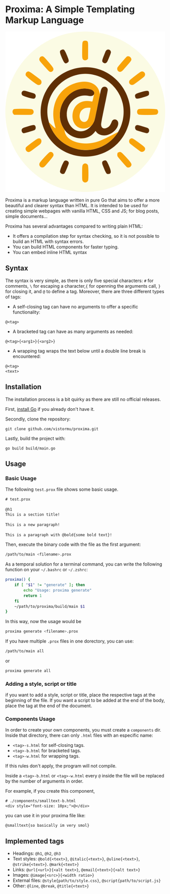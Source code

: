 # Proxima: A Simple Templating Markup Language

<p align="center">
    <a href="https://github.com/vistormu/adam_simulator">
        <img src="/assets/proxima_logo.svg">
    </a>
</p>

Proxima is a markup language written in pure Go that aims to offer a more beautiful and clearer syntax than HTML. It is intended to be used for creating simple webpages with vanilla HTML, CSS and JS; for blog posts, simple documents... 

Proxima has several advantages compared to writing plain HTML:
- It offers a compilation step for syntax checking, so it is not possible to build an HTML with syntax errors.
- You can build HTML components for faster typing.
- You can embed inline HTML syntax

## Syntax

The syntax is very simple, as there is only five special characters: `#` for comments, `\` for escaping a character,`{` for openning the arguments call, `}` for closing it, and `@` to define a tag. Moreover, there are three different types of tags:

- A self-closing tag can have no arguments to offer a specific functionality:
```
@<tag>
```

- A bracketed tag can have as many arguments as needed:
```
@<tag>{<arg1>}{<arg2>}
```

- A wrapping tag wraps the text below until a double line break is encountered:
```
@<tag>
<text>
```

## Installation

The installation process is a bit quirky as there are still no official releases.

First, [install Go](https://go.dev/dl/) if you already don't have it.

Secondly, clone the repository:
```
git clone github.com/vistormu/proxima.git
```
Lastly, build the project with:
```
go build build/main.go
```

## Usage

### Basic Usage
The following `test.prox` file shows some basic usage.
```
# test.prox

@h1
This is a section title!

This is a new paragraph!

This is a paragraph with @bold{some bold text}!
```

Then, execute the binary code with the file as the first argument:
```bash
/path/to/main <filename>.prox
```

As a temporal solution for a terminal command, you can write the following function on your `~/.bashrc` or `~/.zshrc`:
```bash
proxima() {
    if [ "$1" != "generate" ]; then
        echo "Usage: proxima generate"
        return 1
    fi
    ~/path/to/proxima/build/main $1
}
```

In this way, now the usage would be
```bash
proxima generate <filename>.prox
```

If you have multiple `.prox` files in one dorectory, you can use:
```bash
/path/to/main all
```

or
```bash
proxima generate all
```

### Adding a style, script or title
if you want to add a style, script or title, place the respective tags at the beginning of the file. If you want a script to be added at the end of the body, place the tag at the end of the document.

### Components Usage
In order to create your own components, you must create a `components` dir. Inside that directory, there can only `.html` files with an especific name:
- `<tag>-s.html` for self-closing tags.
- `<tag>-b.html` for bracketed tags.
- `<tag>-w.html` for wrapping tags.

If this rules don't apply, the program will not compile.

Inside a `<tag>-b.html` or `<tag>-w.html` every `@` inside the file will be replaced by the number of arguments in order.

For example, if you create this component,
```
# ./components/smalltext-b.html
<div style="font-size: 10px;">@</div>
```

you can use it in your proxima file like:
```
@smalltext{so basically im very smol}
```

## Implemented tags
- Headings: `@h1`, `@h2`, `@h3`
- Text styles: `@bold{<text>}`, `@italic{<text>}`, `@uline{<text>}`, `@strike{<text>}`. `@mark{<text>}`
- Links: `@url{<url>}{<alt text>}`, `@email{<text>}{<alt text>}`
- Images: `@image{<src>}{<width ratio>}`
- External files: `@style{path/to/style.css}`, `@script{path/to/script.js}`
- Other: `@line`, `@break`, `@title{<text>}`
